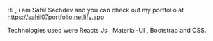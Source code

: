 Hi , i am Sahil Sachdev and you can check out my portfolio at https://sahil07portfolio.netlify.app

Technologies used were Reacts Js , Material-UI , Bootstrap and CSS.

